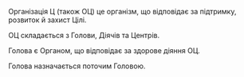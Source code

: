 <subject>Організація Ц</subject> (також <subject>ОЦ</subject>) це організм, що відповідає за
підтримку, розвиток й
захист <subject>Цілі</subject>.

<subject>ОЦ</subject> складається з <subject>Голови</subject>, <subject>Діячів</subject> та <subject>
Центрів</subject>.

<subject>Голова</subject> є <subject>Органом</subject>, що відповідає за здорове діяння
<subject>ОЦ</subject>.

<subject>Голова</subject> назначається поточим <subject>Головою</subject>.